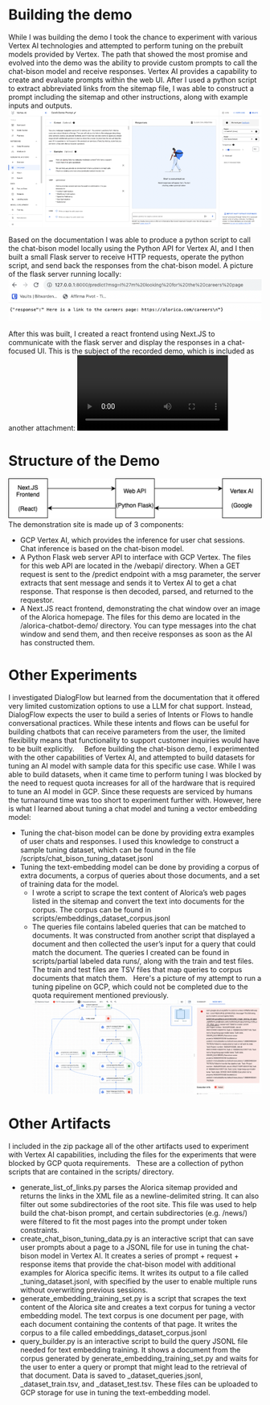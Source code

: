 # Building the demo
While I was building the demo I took the chance to experiment with various Vertex AI technologies and attempted to perform tuning on the prebuilt models provided by Vertex.
The path that showed the most promise and evolved into the demo was the ability to provide custom prompts to call the chat-bison model and receive responses. 
Vertex AI provides a capability to create and evaluate prompts within the web UI. 
After I used a python script to extract abbreviated links from the sitemap file, I was able to construct a prompt including the sitemap and other instructions, along with example inputs and outputs.
![A UI screenshot of the GCP Vertex AI prompt testing suite.](image.png)

Based on the documentation I was able to produce a python script to call the chat-bison model locally using the Python API for Vertex AI, and I then built a small Flask server to receive HTTP requests, operate the python script, and send back the responses from the chat-bison model.
A picture of the flask server running locally:
![A UI screenshot of a webpage showing a JSON response.](image-1.png)

After this was built, I created a react frontend using Next.JS to communicate with the flask server and display the responses in a chat-focused UI.
This is the subject of the recorded demo, which is included as another attachment:
![A video demo of the chatbot.](DemoRecording.mp4)

# Structure of the Demo
![A diagram showing the structure of the demo.](image-2.png)
The demonstration site is made up of 3 components:
- GCP Vertex AI, which provides the inference for user chat sessions. Chat inference is based on the chat-bison model. 
- A Python Flask web server API to interface with GCP Vertex. The files for this web API are located in the /webapi/ directory. When a GET request is sent to the /predict endpoint with a msg parameter, the server extracts that sent message and sends it to Vertex AI to get a chat response. That response is then decoded, parsed, and returned to the requestor.
- A Next.JS react frontend, demonstrating the chat window over an image of the Alorica homepage. The files for this demo are located in the /alorica-chatbot-demo/ directory. You can type messages into the chat window and send them, and then receive responses as soon as the AI has constructed them. 


# Other Experiments
I investigated DialogFlow but learned from the documentation that it offered very limited customization options to use a LLM for chat support.
Instead, DialogFlow expects the user to build a series of Intents or Flows to handle conversational practices.
While these intents and flows can be useful for building chatbots that can receive parameters from the user, the limited flexibility means that functionality to support customer inquiries would have to be built explicitly.   
 
Before building the chat-bison demo, I experimented with the other capabilities of Vertex AI, and attempted to build datasets for tuning an AI model with sample data for this specific use case.
While I was able to build datasets, when it came time to perform tuning I was blocked by the need to request quota increases for all of the hardware that is required to tune an AI model in GCP.
Since these requests are serviced by humans the turnaround time was too short to experiment further with.
However, here is what I learned about tuning a chat model and tuning a vector embedding model:
 
- Tuning the chat-bison model can be done by providing extra examples of user chats and responses. I used this knowledge to construct a sample tuning dataset, which can be found in the file /scripts/chat_bison_tuning_dataset.jsonl
- Tuning the text-embedding model can be done by providing a corpus of extra documents, a corpus of queries about those documents, and a set of training data for the model. 
  - I wrote a script to scrape the text content of Alorica’s web pages listed in the sitemap and convert the text into documents for the corpus. The corpus can be found in scripts/embeddings_dataset_corpus.jsonl
  - The queries file contains labeled queries that can be matched to documents. It was constructed from another script that displayed a document and then collected the user’s input for a query that could match the document. The queries I created can be found in scripts/partial labeled data runs/, along with the train and test files. The train and test files are TSV files that map queries to corpus documents that match them.
 
Here's a picture of my attempt to run a tuning pipeline on GCP, which could not be completed due to the quota requirement mentioned previously.
![A UI screenshot of the GCP tuning pipeline viewer.](image-3.png)

# Other Artifacts
I included in the zip package all of the other artifacts used to experiment with Vertex AI capabilities, including the files for the experiments that were blocked by GCP quota requirements. 
 
These are a collection of python scripts that are contained in the scripts/ directory.
- generate_list_of_links.py parses the Alorica sitemap provided and returns the links in the XML file as a newline-delimited string. It can also filter out some subdirectories of the root site. This file was used to help build the chat-bison prompt, and certain subdirectories (e.g. /news/) were filtered to fit the most pages into the prompt under token constraints.
- create_chat_bison_tuning_data.py is an interactive script that can save user prompts about a page to a JSONL file for use in tuning the chat-bison model in Vertex AI. It creates a series of prompt + request + response items that provide the chat-bison model with additional examples for Alorica specific items. It writes its output to a file called <prefix>_tuning_dataset.jsonl, with <prefix> specified by the user to enable multiple runs without overwriting previous sessions.
- generate_embedding_training_set.py is a script that scrapes the text content of the Alorica site and creates a text corpus for tuning a vector embedding model. The text corpus is one document per page, with each document containing the contents of that page. It writes the corpus to a file called embeddings_dataset_corpus.jsonl
- query_builder.py is an interactive script to build the query JSONL file needed for text embedding training. It shows a document from the corpus generated by generate_embedding_training_set.py and waits for the user to enter a query or prompt that might lead to the retrieval of that document. Data is saved to <prefix>_dataset_queries.jsonl, <prefix>_dataset_train.tsv, and <prefix>_dataset_test.tsv. These files can be uploaded to GCP storage for use in tuning the text-embedding model. 
